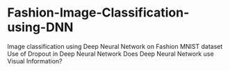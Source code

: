 # Fashion-Image-Classification-using-DNN
Image classification using Deep Neural Network on Fashion MNIST dataset
Use of Dropout in Deep Neural Network
Does Deep Neural Network use Visual Information?
